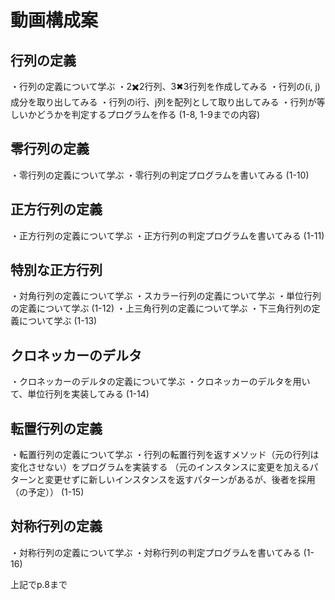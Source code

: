 # 動画構成案
## 行列の定義
・行列の定義について学ぶ
・2✖️2行列、3✖︎3行列を作成してみる
・行列の(i, j)成分を取り出してみる
・行列のi行、j列を配列として取り出してみる
・行列が等しいかどうかを判定するプログラムを作る
(1-8, 1-9までの内容)

## 零行列の定義
・零行列の定義について学ぶ
・零行列の判定プログラムを書いてみる
(1-10)

## 正方行列の定義
・正方行列の定義について学ぶ
・正方行列の判定プログラムを書いてみる
(1-11)

## 特別な正方行列
・対角行列の定義について学ぶ
・スカラー行列の定義について学ぶ
・単位行列の定義について学ぶ
(1-12)
・上三角行列の定義について学ぶ
・下三角行列の定義について学ぶ
(1-13)


## クロネッカーのデルタ
・クロネッカーのデルタの定義について学ぶ
・クロネッカーのデルタを用いて、単位行列を実装してみる
(1-14)

## 転置行列の定義
・転置行列の定義について学ぶ
・行列の転置行列を返すメソッド（元の行列は変化させない）をプログラムを実装する
（元のインスタンスに変更を加えるパターンと変更せずに新しいインスタンスを返すパターンがあるが、後者を採用（の予定））
(1-15)


## 対称行列の定義
・対称行列の定義について学ぶ
・対称行列の判定プログラムを書いてみる
(1-16)

上記でp.8まで